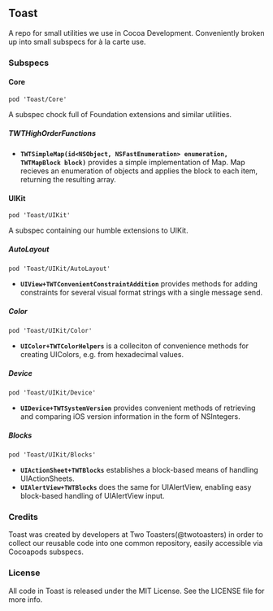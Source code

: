 ## Toast

A repo for small utilities we use in Cocoa Development. Conveniently broken up into small subspecs for à la carte use.

### Subspecs

#### Core

`pod 'Toast/Core'`

A subspec chock full of Foundation extensions and similar utilities.

##### TWTHighOrderFunctions

* **`TWTSimpleMap(id<NSObject, NSFastEnumeration> enumeration, TWTMapBlock block)`** provides a simple implementation of Map. Map recieves an enumeration of objects and applies the block to each item, returning the resulting array.

#### UIKit

`pod 'Toast/UIKit'`

A subspec containing our humble extensions to UIKit.

##### AutoLayout

`pod 'Toast/UIKit/AutoLayout'`

* **`UIView+TWTConvenientConstraintAddition`** provides methods for adding constraints for several visual format strings with a single message send.

##### Color

`pod 'Toast/UIKit/Color'`

* **`UIColor+TWTColorHelpers`** is a colleciton of convenience methods for creating UIColors, e.g. from hexadecimal values.

##### Device

`pod 'Toast/UIKit/Device'`

* **`UIDevice+TWTSystemVersion`** provides convenient methods of retrieving and comparing iOS version information in the form of NSIntegers.

##### Blocks

`pod 'Toast/UIKit/Blocks'`

* **`UIActionSheet+TWTBlocks`** establishes a block-based means of handling UIActionSheets.
* **`UIAlertView+TWTBlocks`** does the same for UIAlertView, enabling easy block-based handling of UIAlertView input.

### Credits

Toast was created by developers at Two Toasters(@twotoasters) in order to collect our reusable code into one common repository, easily accessible via Cocoapods subspecs.

### License

All code in Toast is released under the MIT License. See the LICENSE file for more info.